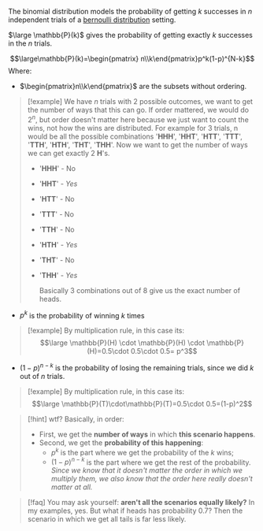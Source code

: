 The binomial distribution models the probability of getting $k$ successes in $n$ independent trials of a [bernoulli distribution](Bernoulli%20distribution.md) setting.

$\large \mathbb{P}(k)$ gives the probability of getting exactly $k$ successes in the $n$ trials.

$$\large\mathbb{P}(k)=\begin{pmatrix} 
n\\k\end{pmatrix}p^k(1-p)^{N-k}$$
Where:
- $\begin{pmatrix}n\\k\end{pmatrix}$ are the subsets without ordering.

> [!example]
> We have $n$ trials with 2 possible outcomes, we want to get the number of ways that this can go.
> If order mattered, we would do $2^n$, but order doesn't matter here because we just want to count the wins, not how the wins are distributed.
> For example for 3 trials, n would be all the possible combinations '**HHH**', '**HHT**', '**HTT**', '**TTT**', '**TTH**', '**HTH**', '**THT**', '**THH**'. Now we want to get the number of ways we can get exactly 2 **H**'s.
> - '**HHH**' - No
> - '**HHT**' - *Yes*
> - '**HTT**' - No
> - '**TTT**' - No
> - '**TTH**' - No
> - '**HTH**' - *Yes*
> - '**THT**' - No
> - '**THH**' - *Yes*
>   
>   Basically 3 combinations out of 8 give us the exact number of heads.

- $p^k$ is the probability of winning $k$ times

> [!example]
> By multiplication rule, in this case its:
> $$\large \mathbb{P}(H) \cdot \mathbb{P}(H) \cdot \mathbb{P}(H)=0.5\cdot 0.5\cdot 0.5= p^3$$

- $(1-p)^{n - k}$ is the probability of losing the remaining trials, since we did $k$ out of $n$ trials.

> [!example]
> By multiplication rule, in this case its:
> $$\large \mathbb{P}(T)\cdot\mathbb{P}(T)=0.5\cdot 0.5=(1-p)^2$$

> [!hint] wtf?
> Basically, in order:
> - First, we get the **number of ways** in which **this scenario happens**.
> - Second, we get the **probability of this happening**:
> 	- $p^k$ is the part where we get the probability of the $k$ wins;
> 	- $(1-p)^{n-k}$ is the part where we get the rest of the probability.
> 	  *Since we know that it doesn't matter the order in which we multiply them, we also know that the order here really doesn't matter at all.*

> [!faq]
> You may ask yourself: **aren't all the scenarios equally likely?**
> In my examples, yes. But what if heads has probability 0.7?
> Then the scenario in which we get all tails is far less likely.
